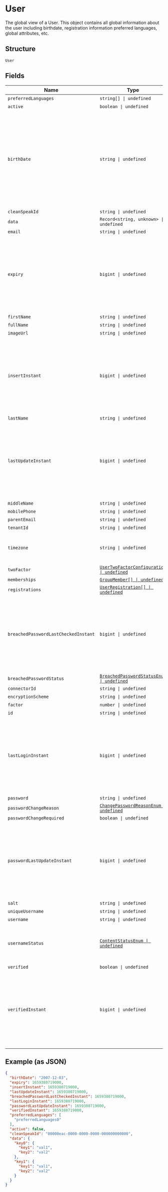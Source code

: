 
# User

The global view of a User. This object contains all global information about the user including birthdate, registration information  preferred languages, global attributes, etc.

## Structure

`User`

## Fields

| Name | Type | Tags | Description |
|  --- | --- | --- | --- |
| `preferredLanguages` | `string[] \| undefined` | Optional | - |
| `active` | `boolean \| undefined` | Optional | - |
| `birthDate` | `string \| undefined` | Optional | A date without a time-zone in the ISO-8601 calendar system, such as 2007-12-03.<br>**Constraints**: *Pattern*: `^[0-9][0-9][0-9][0-9]-[0-9][0-9]-[0-9][0-9]$` |
| `cleanSpeakId` | `string \| undefined` | Optional | - |
| `data` | `Record<string, unknown> \| undefined` | Optional | - |
| `email` | `string \| undefined` | Optional | - |
| `expiry` | `bigint \| undefined` | Optional | The number of milliseconds since the unix epoch: January 1, 1970 00:00:00 UTC. This value is always in UTC. |
| `firstName` | `string \| undefined` | Optional | - |
| `fullName` | `string \| undefined` | Optional | - |
| `imageUrl` | `string \| undefined` | Optional | - |
| `insertInstant` | `bigint \| undefined` | Optional | The number of milliseconds since the unix epoch: January 1, 1970 00:00:00 UTC. This value is always in UTC. |
| `lastName` | `string \| undefined` | Optional | - |
| `lastUpdateInstant` | `bigint \| undefined` | Optional | The number of milliseconds since the unix epoch: January 1, 1970 00:00:00 UTC. This value is always in UTC. |
| `middleName` | `string \| undefined` | Optional | - |
| `mobilePhone` | `string \| undefined` | Optional | - |
| `parentEmail` | `string \| undefined` | Optional | - |
| `tenantId` | `string \| undefined` | Optional | - |
| `timezone` | `string \| undefined` | Optional | Timezone Identifier<br>**Constraints**: *Pattern*: `^w+/w+$` |
| `twoFactor` | [`UserTwoFactorConfiguration \| undefined`](../../doc/models/user-two-factor-configuration.md) | Optional | - |
| `memberships` | [`GroupMember[] \| undefined`](../../doc/models/group-member.md) | Optional | - |
| `registrations` | [`UserRegistration[] \| undefined`](../../doc/models/user-registration.md) | Optional | - |
| `breachedPasswordLastCheckedInstant` | `bigint \| undefined` | Optional | The number of milliseconds since the unix epoch: January 1, 1970 00:00:00 UTC. This value is always in UTC. |
| `breachedPasswordStatus` | [`BreachedPasswordStatusEnum \| undefined`](../../doc/models/breached-password-status-enum.md) | Optional | - |
| `connectorId` | `string \| undefined` | Optional | - |
| `encryptionScheme` | `string \| undefined` | Optional | - |
| `factor` | `number \| undefined` | Optional | - |
| `id` | `string \| undefined` | Optional | - |
| `lastLoginInstant` | `bigint \| undefined` | Optional | The number of milliseconds since the unix epoch: January 1, 1970 00:00:00 UTC. This value is always in UTC. |
| `password` | `string \| undefined` | Optional | - |
| `passwordChangeReason` | [`ChangePasswordReasonEnum \| undefined`](../../doc/models/change-password-reason-enum.md) | Optional | - |
| `passwordChangeRequired` | `boolean \| undefined` | Optional | - |
| `passwordLastUpdateInstant` | `bigint \| undefined` | Optional | The number of milliseconds since the unix epoch: January 1, 1970 00:00:00 UTC. This value is always in UTC. |
| `salt` | `string \| undefined` | Optional | - |
| `uniqueUsername` | `string \| undefined` | Optional | - |
| `username` | `string \| undefined` | Optional | - |
| `usernameStatus` | [`ContentStatusEnum \| undefined`](../../doc/models/content-status-enum.md) | Optional | Status for content like usernames, profile attributes, etc. |
| `verified` | `boolean \| undefined` | Optional | - |
| `verifiedInstant` | `bigint \| undefined` | Optional | The number of milliseconds since the unix epoch: January 1, 1970 00:00:00 UTC. This value is always in UTC. |

## Example (as JSON)

```json
{
  "birthDate": "2007-12-03",
  "expiry": 1659380719000,
  "insertInstant": 1659380719000,
  "lastUpdateInstant": 1659380719000,
  "breachedPasswordLastCheckedInstant": 1659380719000,
  "lastLoginInstant": 1659380719000,
  "passwordLastUpdateInstant": 1659380719000,
  "verifiedInstant": 1659380719000,
  "preferredLanguages": [
    "preferredLanguages0"
  ],
  "active": false,
  "cleanSpeakId": "00000eac-0000-0000-0000-000000000000",
  "data": {
    "key0": {
      "key1": "val1",
      "key2": "val2"
    },
    "key1": {
      "key1": "val1",
      "key2": "val2"
    }
  }
}
```

